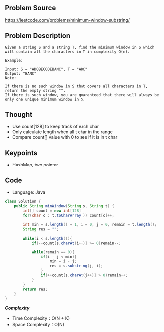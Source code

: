 ## Problem Source
https://leetcode.com/problems/minimum-window-substring/

## Problem Description
```
Given a string S and a string T, find the minimum window in S which will contain all the characters in T in complexity O(n).

Example:

Input: S = "ADOBECODEBANC", T = "ABC"
Output: "BANC"
Note:

If there is no such window in S that covers all characters in T, return the empty string "".
If there is such window, you are guaranteed that there will always be only one unique minimum window in S.
```

## Thought
- Use count[128] to keep track of each char
- Only calculate length when all t char in the range
- Compare count[] value with 0 to see if it is in t char

## Keypoints
- HashMap, two pointer


## Code
* Language: Java

```Java
class Solution {
    public String minWindow(String s, String t) {
        int[] count = new int[128];
        for(char c : t.toCharArray()) count[c]++;
        
        int min = s.length() + 1, i = 0, j = 0, remain = t.length();
        String res = "";
        
        while(i < s.length()){
            if(--count[s.charAt(i++)] >= 0)remain--;
            
            while(remain == 0){
                if(i - j < min){
                    min = i - j;
                    res = s.substring(j, i);
                }
                if(++count[s.charAt(j++)] > 0)remain++;
            }
        }
        return res;        
    }
}
```

***Complexity***

- Time Complexity：O(N + K)
- Space Complexity：O(N)
